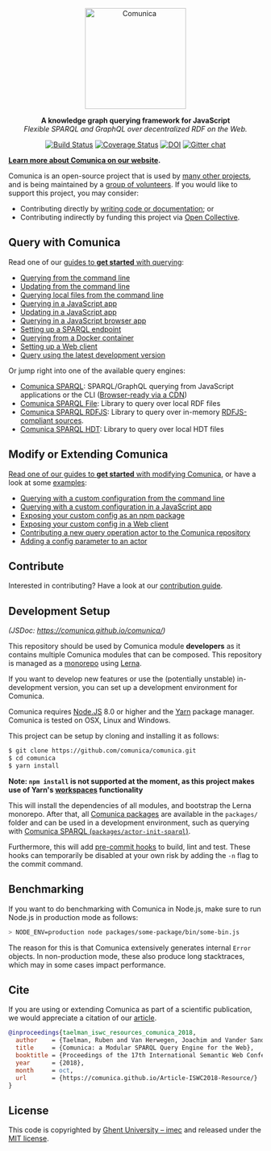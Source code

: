 <p align="center">
  <a href="https://comunica.dev/">
    <img alt="Comunica" src="https://comunica.dev/img/comunica_red.svg" width="200">
  </a>
</p>

<p align="center">
  <strong>A knowledge graph querying framework for JavaScript</strong>
  <br />
  <i>Flexible SPARQL and GraphQL over decentralized RDF on the Web.</i>
</p>

<p align="center">
<a href="https://github.com/comunica/comunica/actions?query=workflow%3ACI"><img src="https://github.com/comunica/comunica/workflows/CI/badge.svg" alt="Build Status"></a>
<a href="https://coveralls.io/github/comunica/comunica?branch=master"><img src="https://coveralls.io/repos/github/comunica/comunica/badge.svg?branch=master" alt="Coverage Status"></a>
<a href="https://zenodo.org/badge/latestdoi/107345960"><img src="https://zenodo.org/badge/107345960.svg" alt="DOI"></a>
<a href="https://gitter.im/comunica/Lobby"><img src="https://badges.gitter.im/comunica.png" alt="Gitter chat"></a>
</p>

**[Learn more about Comunica on our website](https://comunica.dev/).**

Comunica is an open-source project that is used by [many other projects](https://github.com/comunica/comunica/network/dependents),
and is being maintained by a [group of volunteers](https://github.com/comunica/comunica/graphs/contributors).
If you would like to support this project, you may consider:

* Contributing directly by [writing code or documentation](https://comunica.dev/contribute/); or
* Contributing indirectly by funding this project via [Open Collective](https://opencollective.com/comunica-association).

## Query with Comunica

Read one of our [guides to **get started** with querying](https://comunica.dev/docs/query/getting_started/):

* [Querying from the command line](https://comunica.dev/docs/query/getting_started/query_cli/)
* [Updating from the command line](https://comunica.dev/docs/query/getting_started/update_cli/)
* [Querying local files from the command line](https://comunica.dev/docs/query/getting_started/query_cli_file/)
* [Querying in a JavaScript app](https://comunica.dev/docs/query/getting_started/query_app/)
* [Updating in a JavaScript app](https://comunica.dev/docs/query/getting_started/update_app/)
* [Querying in a JavaScript browser app](https://comunica.dev/docs/query/getting_started/query_browser_app/)
* [Setting up a SPARQL endpoint](https://comunica.dev/docs/query/getting_started/setup_endpoint/)
* [Querying from a Docker container](https://comunica.dev/docs/query/getting_started/query_docker/)
* [Setting up a Web client](https://comunica.dev/docs/query/getting_started/setup_web_client/)
* [Query using the latest development version](https://comunica.dev/docs/query/getting_started/query_dev_version/)

Or jump right into one of the available query engines:
* [Comunica SPARQL](https://github.com/comunica/comunica/tree/master/packages/actor-init-sparql#readme): SPARQL/GraphQL querying from JavaScript applications or the CLI ([Browser-ready via a CDN](https://github.com/rdfjs/comunica-browser))
* [Comunica SPARQL File](https://github.com/comunica/comunica/tree/master/packages/actor-init-sparql-file#readme): Library to query over local RDF files
* [Comunica SPARQL RDFJS](https://github.com/comunica/comunica/tree/master/packages/actor-init-sparql-rdfjs#readme): Library to query over in-memory [RDFJS-compliant sources](https://rdf.js.org/stream-spec/#source-interface).
* [Comunica SPARQL HDT](https://github.com/comunica/comunica-actor-init-sparql-hdt#readme): Library to query over local HDT files

## Modify or Extending Comunica

[Read one of our guides to **get started** with modifying Comunica](https://comunica.dev/docs/modify/),
or have a look at some [examples](https://github.com/comunica/examples):

* [Querying with a custom configuration from the command line](https://comunica.dev/docs/modify/getting_started/custom_config_cli/)
* [Querying with a custom configuration in a JavaScript app](https://comunica.dev/docs/modify/getting_started/custom_config_app/)
* [Exposing your custom config as an npm package](https://comunica.dev/docs/modify/getting_started/custom_init/)
* [Exposing your custom config in a Web client](https://comunica.dev/docs/modify/getting_started/custom_web_client/)
* [Contributing a new query operation actor to the Comunica repository](https://comunica.dev/docs/modify/getting_started/contribute_actor/)
* [Adding a config parameter to an actor](https://comunica.dev/docs/modify/getting_started/actor_parameter/)

## Contribute

Interested in contributing? Have a look at our [contribution guide](https://comunica.dev/contribute/).

## Development Setup

_(JSDoc: https://comunica.github.io/comunica/)_

This repository should be used by Comunica module **developers** as it contains multiple Comunica modules that can be composed.
This repository is managed as a [monorepo](https://github.com/babel/babel/blob/master/doc/design/monorepo.md)
using [Lerna](https://lernajs.io/).

If you want to develop new features
or use the (potentially unstable) in-development version,
you can set up a development environment for Comunica.

Comunica requires [Node.JS](http://nodejs.org/) 8.0 or higher and the [Yarn](https://yarnpkg.com/en/) package manager.
Comunica is tested on OSX, Linux and Windows.

This project can be setup by cloning and installing it as follows:

```bash
$ git clone https://github.com/comunica/comunica.git
$ cd comunica
$ yarn install
```

**Note: `npm install` is not supported at the moment, as this project makes use of Yarn's [workspaces](https://yarnpkg.com/lang/en/docs/workspaces/) functionality**

This will install the dependencies of all modules, and bootstrap the Lerna monorepo.
After that, all [Comunica packages](https://github.com/comunica/comunica/tree/master/packages) are available in the `packages/` folder
and can be used in a development environment, such as querying with [Comunica SPARQL (`packages/actor-init-sparql`)](https://github.com/comunica/comunica/tree/master/packages/actor-init-sparql).

Furthermore, this will add [pre-commit hooks](https://www.npmjs.com/package/pre-commit)
to build, lint and test.
These hooks can temporarily be disabled at your own risk by adding the `-n` flag to the commit command.

## Benchmarking

If you want to do benchmarking with Comunica in Node.js,
make sure to run Node.js in production mode as follows:

```bash
> NODE_ENV=production node packages/some-package/bin/some-bin.js
```

The reason for this is that Comunica extensively generates
internal `Error` objects.
In non-production mode, these also produce long stacktraces,
which may in some cases impact performance.

## Cite

If you are using or extending Comunica as part of a scientific publication,
we would appreciate a citation of our [article](https://comunica.github.io/Article-ISWC2018-Resource/).

```bibtex
@inproceedings{taelman_iswc_resources_comunica_2018,
  author    = {Taelman, Ruben and Van Herwegen, Joachim and Vander Sande, Miel and Verborgh, Ruben},
  title     = {Comunica: a Modular SPARQL Query Engine for the Web},
  booktitle = {Proceedings of the 17th International Semantic Web Conference},
  year      = {2018},
  month     = oct,
  url       = {https://comunica.github.io/Article-ISWC2018-Resource/}
}
```

## License
This code is copyrighted by [Ghent University – imec](http://idlab.ugent.be/)
and released under the [MIT license](http://opensource.org/licenses/MIT).
